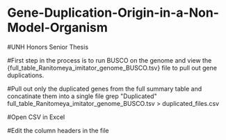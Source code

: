 # Gene-Duplication-Origin-in-a-Non-Model-Organism
#UNH Honors Senior Thesis

#First step in the process is to run BUSCO on the genome and view the {full_table_Ranitomeya_imitator_genome_BUSCO.tsv} file to pull out gene duplications.

#Pull out only the duplicated genes from the full summary table and concatinate them into a single file
    grep "Duplicated" full_table_Ranitomeya_imitator_genome_BUSCO.tsv > duplicated_files.csv

#Open CSV in Excel

#Edit the column headers in the file



